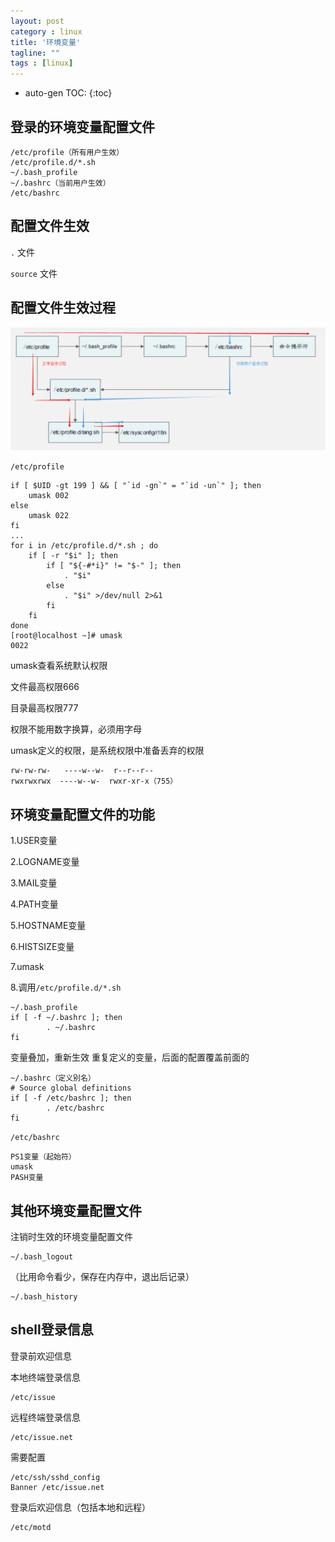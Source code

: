 ```yaml
---
layout: post
category : linux
title: '环境变量'
tagline: ""
tags : [linux]
---
```


* auto-gen TOC:
{:toc}

## 登录的环境变量配置文件

	/etc/profile（所有用户生效）
	/etc/profile.d/*.sh
	~/.bash_profile
	~/.bashrc（当前用户生效）
	/etc/bashrc

<!--break-->

## 配置文件生效

`.` 文件

`source` 文件

## 配置文件生效过程


![Alt environment](/images/201505/environment.png)


`/etc/profile`


	if [ $UID -gt 199 ] && [ "`id -gn`" = "`id -un`" ]; then
	    umask 002
	else
	    umask 022
	fi
	...
	for i in /etc/profile.d/*.sh ; do
	    if [ -r "$i" ]; then
	        if [ "${-#*i}" != "$-" ]; then
	            . "$i"
	        else
	            . "$i" >/dev/null 2>&1
	        fi
	    fi
	done
	[root@localhost ~]# umask
	0022


umask查看系统默认权限

文件最高权限666

目录最高权限777

权限不能用数字换算，必须用字母

umask定义的权限，是系统权限中准备丢弃的权限



	rw-rw-rw-   ----w--w-  r--r--r--
	rwxrwxrwx  ----w--w-  rwxr-xr-x（755）

## 环境变量配置文件的功能


1.USER变量

2.LOGNAME变量

3.MAIL变量

4.PATH变量

5.HOSTNAME变量

6.HISTSIZE变量

7.umask

8.调用`/etc/profile.d/*.sh`


	~/.bash_profile
	if [ -f ~/.bashrc ]; then
	        . ~/.bashrc
	fi

变量叠加，重新生效
重复定义的变量，后面的配置覆盖前面的

	~/.bashrc（定义别名）
	# Source global definitions
	if [ -f /etc/bashrc ]; then
	        . /etc/bashrc
	fi

`/etc/bashrc`

	PS1变量（起始符）
	umask
	PASH变量

## 其他环境变量配置文件

注销时生效的环境变量配置文件

	~/.bash_logout

（比用命令看少，保存在内存中，退出后记录）

	~/.bash_history

## shell登录信息

登录前欢迎信息

本地终端登录信息

	/etc/issue

远程终端登录信息

	/etc/issue.net

需要配置

	/etc/ssh/sshd_config
	Banner /etc/issue.net

登录后欢迎信息（包括本地和远程）

	/etc/motd


